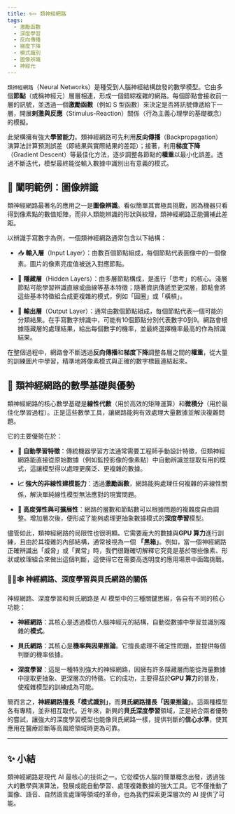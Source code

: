 ```yaml
---
title: 🌀🪢 類神經網路
tags:
  - 激勵函數
  - 深度學習
  - 反向傳播
  - 梯度下降
  - 模式識別
  - 圖像辨識
  - 神經元
---
```

`類神經網路`（Neural Networks）是種受到人腦神經結構啟發的數學模型。它由多個**節點**（或稱神經元）層層相連，形成一個錯綜複雜的網路。每個節點會接收前一層的訊號，並透過一個**激勵函數**（例如 S 型函數）來決定是否將訊號傳遞給下一層，開展**剌激與反應**（Stimulus-Reaction）關係（行為主義心理學的基礎概念）的模擬。

此架構擁有強大**學習能力**。類神經網路可先利用**反向傳播**（Backpropagation）演算法計算預測誤差（即結果與實際結果的差距）；接著，利用**梯度下降**（Gradient Descent）等最佳化方法，逐步調整各節點的**權重**以最小化誤差。透過不斷迭代，模型最終能從輸入數據中識別出有意義的模式。

## 🛅 闡明範例：圖像辨識

類神經網路最著名的應用之一是**圖像辨識**。看似簡單其實極具挑戰，因為機器只看得到像素點的數值矩陣，而非人類能辨識的形狀與紋理，類神經網路正能彌補此差距。

以辨識手寫數字為例，一個類神經網路通常包含以下結構：

- 📥 **輸入層**（Input Layer）：由數百個節點組成，每個節點代表圖像中的一個像素。圖片的像素亮度值被送入對應節點。
    
- 🧠 **隱藏層**（Hidden Layers）：由多層節點構成，是進行「思考」的核心。淺層節點可能學習辨識直線或曲線等基本特徵；隨著資訊傳遞至更深層，節點會將這些基本特徵組合成更複雜的模式，例如「圓圈」或「橫槓」。
    
- 🔢 **輸出層**（Output Layer）：通常由數個節點組成，每個節點代表一個可能的分類結果。在手寫數字辨識中，可能有10個節點分別代表數字0到9。網路會根據隱藏層的處理結果，給出每個數字的機率，並最終選擇機率最高的作為辨識結果。
    

在整個過程中，網路會不斷透過**反向傳播**和**梯度下降**調整各層之間的**權重**，從大量的訓練圖片中學習，精準地將像素模式與正確的數字標籤連結起來。

## 🌟 類神經網路的數學基礎與優勢

類神經網路的核心數學基礎是**線性代數**（用於高效的矩陣運算）和**微積分**（用於最佳化學習過程）。正是這些數學工具，讓網路能夠有效處理大量數據並解決複雜問題。

它的主要優勢在於：

- **🧠 自動學習特徵**：傳統機器學習方法通常需要工程師手動設計特徵，但類神經網路能直接從原始數據（例如監控影像的像素點）中自動辨識並提取有用的模式，這讓模型得以處理更廣泛、更複雜的數據。
    
- **📈 強大的非線性建模能力**：透過**激勵函數**，網路能夠處理任何複雜的非線性關係，解決單純線性模型無法應對的現實問題。
    
- **🔀 高度彈性與可擴展性**：網路的層數和節點數可以根據問題的複雜度自由調整。增加層次後，便形成了能夠處理更抽象數據模式的**深度學習**模型。
    

儘管如此，類神經網路的局限性也很明顯。它需要龐大的數據與**GPU 算力**進行訓練，且由於其複雜的內部結構，通常被視為一個 **「黑箱」**。例如，當一個神經網路正確辨識出「威脅」或「異常」時，我們很難確切解釋它究竟是基於哪些像素、形狀或紋理組合來做出這個判斷，這使得它在需要高透明度的應用場景中面臨挑戰。

### 🧠🔮🕸️ 神經網路、深度學習與貝氏網路的關係

神經網路、深度學習和貝氏網路是 AI 模型中的三種關鍵思維，各自有不同的核心功能：

- **神經網路**：其核心是透過模仿人腦神經元的結構，自動從數據中學習並識別複雜的**模式**。
    
- **貝氏網路**：其核心是**機率與因果推論**。它擅長處理不確定性問題，並提供每個判斷的機率依據。
    
- **深度學習**：這是一種特別強大的神經網路，因擁有許多隱藏層而能從海量數據中提取更抽象、更深層次的特徵。它的成功，主要得益於**GPU 算力**的普及，使複雜模型的訓練成為可能。
    

簡而言之，**神經網路擅長「模式識別」**，而**貝氏網路擅長「因果推論」**。這兩種模型各有專精，並非相互取代。近年來，新興的**貝氏深度學習**領域，正是結合兩者優勢的嘗試，讓強大的深度學習模型也能像貝氏網路一樣，提供判斷的**信心水準**，使其應用在醫療診斷等高風險領域時更為可靠。

***

## ✨ 小結

類神經網路是現代 AI 最核心的技術之一。它從模仿人腦的簡單概念出發，透過強大的數學與演算法，發展成能自動學習、處理複雜數據的強大工具。它不僅推動了圖像、語音、自然語言處理等領域的革命，也為我們探索更深層次的 AI 提供了可能。

